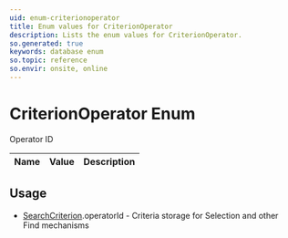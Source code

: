 ```yaml
---
uid: enum-criterionoperator
title: Enum values for CriterionOperator
description: Lists the enum values for CriterionOperator.
so.generated: true
keywords: database enum
so.topic: reference
so.envir: onsite, online
---
```


# CriterionOperator Enum

Operator ID

| Name | Value | Description |
|------|-------|-------------|

## Usage

* [SearchCriterion](../searchcriterion.md).operatorId - Criteria storage for Selection and other Find mechanisms

